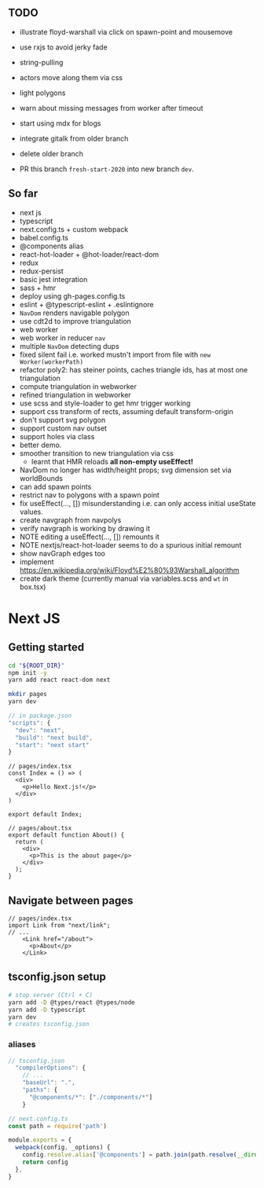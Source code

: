 ## TODO

- illustrate floyd-warshall via click on spawn-point and mousemove
- use rxjs to avoid jerky fade

- string-pulling
- actors move along them via css
- light polygons
- warn about missing messages from worker after timeout

- start using mdx for blogs
- integrate gitalk from older branch
- delete older branch
- PR this branch `fresh-start-2020` into new branch `dev`.

## So far

- next js
- typescript
- next.config.ts + custom webpack
- babel.config.ts
- @components alias
- react-hot-loader + @hot-loader/react-dom
- redux
- redux-persist
- basic jest integration
- sass + hmr
- deploy using gh-pages.config.ts
- eslint + @typescript-eslint + .eslintignore
- `NavDom` renders navigable polygon
- use cdt2d to improve triangulation
- web worker
- web worker in reducer `nav`
- multiple `NavDom` detecting dups
- fixed silent fail i.e. worked mustn't import from file with `new Worker(workerPath)`
- refactor poly2: has steiner points, caches triangle ids, has at most one triangulation
- compute triangulation in webworker
- refined triangulation in webworker
- use scss and style-loader to get hmr trigger working
- support css transform of rects, assuming default transform-origin
- don't support svg polygon
- support custom nav outset
- support holes via class
- better demo.
- smoother transition to new triangulation via css
  - learnt that HMR reloads __all non-empty useEffect!__
- NavDom no longer has width/height props; svg dimension set via worldBounds
- can add spawn points
- restrict nav to polygons with a spawn point
- fix useEffect(..., []) misunderstanding i.e. can only access initial useState values.
- create navgraph from navpolys
- verify navgraph is working by drawing it
- NOTE editing a useEffect(..., []) remounts it
- NOTE nextjs/react-hot-loader seems to do a spurious initial remount
- show navGraph edges too
- implement https://en.wikipedia.org/wiki/Floyd%E2%80%93Warshall_algorithm
- create dark theme (currently manual via variables.scss and `wt` in box.tsx)

# Next JS

## Getting started

```sh
cd "${ROOT_DIR}"
npm init -y
yarn add react react-dom next

mkdir pages
yarn dev
```

```js
// in package.json
"scripts": {
  "dev": "next",
  "build": "next build",
  "start": "next start"
}
```

```tsx
// pages/index.tsx
const Index = () => (
  <div>
    <p>Hello Next.js!</p>
  </div>
)

export default Index;

// pages/about.tsx
export default function About() {
  return (
    <div>
      <p>This is the about page</p>
    </div>
  );
}
```

## Navigate between pages

```tsx
// pages/index.tsx
import Link from "next/link";
// ...
    <Link href="/about">
      <p>About</p>
    </Link>
```

## tsconfig.json setup

```sh
# stop server (Ctrl + C)
yarn add -D @types/react @types/node
yarn add -D typescript
yarn dev
# creates tsconfig.json
```

### aliases

```js
// tsconfig.json
  "compilerOptions": {
    // ...
    "baseUrl": ".",
    "paths": {
      "@components/*": ["./components/*"]
    }
```

```js
// next.config.ts
const path = require('path')

module.exports = {
  webpack(config, _options) {
    config.resolve.alias['@components'] = path.join(path.resolve(__dirname), 'components')
    return config
  },
}
```
